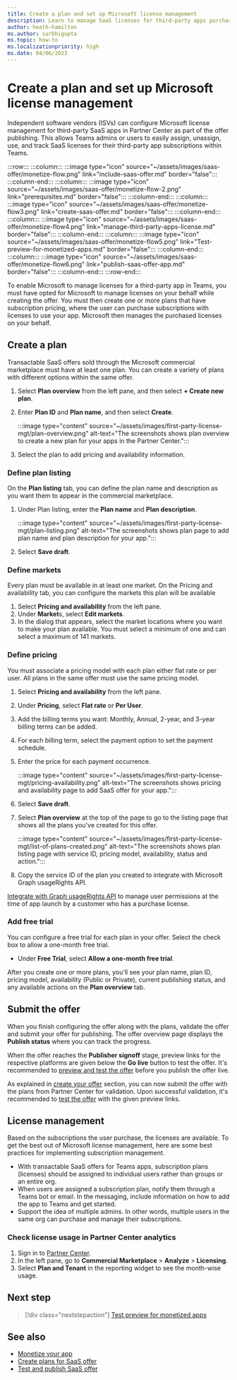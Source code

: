 ```yaml
---
title: Create a plan and set up Microsoft license management
description: Learn to manage SaaS licenses for third-party apps purchased from Teams storefront. 
author: heath-hamilton
ms.author: surbhigupta
ms.topic: how-to
ms.localizationpriority: high
ms.date: 04/06/2023
---
```


# Create a plan and set up Microsoft license management

Independent software vendors (ISVs) can configure Microsoft license management for third-party SaaS apps in Partner Center as part of the offer publishing. This allows Teams admins or users to easily assign, unassign, use, and track SaaS licenses for their third-party app subscriptions within Teams.

:::row:::
   :::column:::
      :::image type="icon" source="~/assets/images/saas-offer/monetize-flow.png" link="include-saas-offer.md" border="false":::
   :::column-end:::
   :::column:::
      :::image type="icon" source="~/assets/images/saas-offer/monetize-flow-2.png" link="prerequisites.md" border="false":::
   :::column-end:::
   :::column:::
      :::image type="icon" source="~/assets/images/saas-offer/monetize-flow3.png" link="create-saas-offer.md" border="false":::
   :::column-end:::
   :::column:::
      :::image type="icon" source="~/assets/images/saas-offer/monetize-flow4.png" link="manage-third-party-apps-license.md" border="false":::
   :::column-end:::
   :::column:::
      :::image type="icon" source="~/assets/images/saas-offer/monetize-flow5.png" link="Test-preview-for-monetized-apps.md" border="false":::
   :::column-end:::
   :::column:::
      :::image type="icon" source="~/assets/images/saas-offer/monetize-flow6.png" link="publish-saas-offer-app.md" border="false":::
   :::column-end:::
:::row-end:::

To enable Microsoft to manage licenses for a third-party app in Teams, you must have opted for Microsoft to manage licenses on your behalf while creating the offer. You must then create one or more plans that have subscription pricing, where the user can purchase subscriptions with licenses to use your app. Microsoft then manages the purchased licenses on your behalf.

## Create a plan

Transactable SaaS offers sold through the Microsoft commercial marketplace must have at least one plan. You can create a variety of plans with different options within the same offer.

1. Select **Plan overview** from the left pane, and then select **+ Create new plan**.

1. Enter **Plan ID** and **Plan name**, and then select **Create**.

    :::image type="content" source="~/assets/images/first-party-license-mgt/plan-overview.png" alt-text="The screenshots shows plan overview to create a new plan for your apps in the Partner Center.":::

1. Select the plan to add pricing and availability information.

### Define plan listing

On the **Plan listing** tab, you can define the plan name and description as you want them to appear in the commercial marketplace.

1. Under Plan listing, enter the **Plan name** and **Plan description**.

    :::image type="content" source="~/assets/images/first-party-license-mgt/plan-listing.png" alt-text="The screenshots shows plan page to add plan name and plan description for your app.":::

1. Select **Save draft**.

### Define markets

Every plan must be available in at least one market. On the Pricing and availability tab, you can configure the markets this plan will be available

1. Select **Pricing and availability** from the left pane.
1. Under **Market**s, select **Edit markets**.
1. In the dialog that appears, select the market locations where you want to make your plan available. You must select a minimum of one and can select a maximum of 141 markets.

### Define pricing

You must associate a pricing model with each plan either flat rate or per user. All plans in the same offer must use the same pricing model.

1. Select **Pricing and availability** from the left pane.
1. Under **Pricing**, select **Flat rate** or **Per User**.
1. Add the billing terms you want: Monthly, Annual, 2-year, and 3-year billing terms can be added.
1. For each billing term, select the payment option to set the payment schedule.
1. Enter the price for each payment occurrence.

    :::image type="content" source="~/assets/images/first-party-license-mgt/pricing-availability.png" alt-text="The screenshots shows pricing and availability page to add SaaS offer for your app.":::

1. Select **Save draft**.
1. Select **Plan overview** at the top of the page to go to the listing page that shows all the plans you've created for this offer.

   :::image type="content" source="~/assets/images/first-party-license-mgt/list-of-plans-created.png" alt-text="The screenshots shows plan listing page with service ID, pricing model, availability, status and action.":::

1. Copy the service ID of the plan you created to integrate with Microsoft Graph usageRights API.

[Integrate with Graph usageRights API](prerequisites.md#integrate-with-graph-usagerights-api) to manage user permissions at the time of app launch by a customer who has a purchase license.

### Add free trial

You can configure a free trial for each plan in your offer. Select the check box to allow a one-month free trial.

* Under **Free Trial**, select **Allow a one-month free trial**.

After you create one or more plans, you'll see your plan name, plan ID, pricing model, availability (Public or Private), current publishing status, and any available actions on the **Plan overview** tab.

## Submit the offer

When you finish configuring the offer along with the plans, validate the offer and submit your offer for publishing. The offer overview page displays the **Publish status** where you can track the progress.

When the offer reaches the **Publisher signoff** stage, preview links for the respective platforms are given below the **Go live** button to test the offer. It's recommended to [preview and test the offer](Test-preview-for-monetized-apps.md) before you publish the offer live.

As explained in [create your offer](create-saas-offer.md#submit-the-offer) section, you can now submit the offer with the plans from Partner Center for validation. Upon successful validation, it's recommended to [test the offer](Test-preview-for-monetized-apps.md) with the given preview links.

## License management

Based on the subscriptions the user purchase, the licenses are available. To get the best out of Microsoft license management, here are some best practices for implementing subscription management.

* With transactable SaaS offers for Teams apps, subscription plans (licenses) should be assigned to individual users rather than groups or an entire org.
* When users are assigned a subscription plan, notify them through a Teams bot or email. In the messaging, include information on how to add the app to Teams and get started.
* Support the idea of multiple admins. In other words, multiple users in the same org can purchase and manage their subscriptions.

### Check license usage in Partner Center analytics

1. Sign in to [Partner Center](https://partner.microsoft.com/).
1. In the left pane, go to **Commercial Marketplace** > **Analyze** > **Licensing**.
1. Select **Plan and Tenant** in the reporting widget to see the month-wise usage.

## Next step

> [!div class="nextstepaction"]
> [Test preview for monetized apps](~/concepts/deploy-and-publish/appsource/prepare/Test-preview-for-monetized-apps.md)

## See also

* [Monetize your app](monetize-overview.md)
* [Create plans for SaaS offer](/partner-center/marketplace/create-new-saas-offer-plans)
* [Test and publish SaaS offer](/partner-center/marketplace/test-publish-saas-offer)
